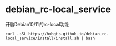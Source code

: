 # debian_rc-local_service

开启Debian10/11的rc-local功能

```
curl -sSL https://hxhgts.github.io/debian_rc-local_service/install/install.sh | bash
```
